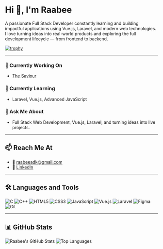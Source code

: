 # Hi 👋, I'm Raabee

A passionate Full Stack Developer constantly learning and building impactful applications using Vue.js, Laravel, and modern web technologies. I love turning ideas into real-world products and exploring the full development lifecycle — from frontend to backend.

[![trophy](https://github-profile-trophy.vercel.app/?username=raabee24&theme=onedark)](https://github.com/ryo-ma/github-profile-trophy)

---

### 🔭 Currently Working On
- [The Saviour](https://github.com/raabee24/The-Saviour)

### 🌱 Currently Learning
- Laravel, Vue.js, Advanced JavaScript

### 💬 Ask Me About
- Full Stack Web Development, Vue.js, Laravel, and turning ideas into live projects.

---

## 📫 Reach Me At

- 📧 [raabeeadk@gmail.com](mailto:raabeeadk@gmail.com)
- 💼 [LinkedIn]([https://www.linkedin.com/in/raabee-adk-b1122a360/])

---

## 🛠️ Languages and Tools

![C](https://img.shields.io/badge/C-00599C?style=flat&logo=c&logoColor=white)
![C++](https://img.shields.io/badge/C++-00599C?style=flat&logo=c%2B%2B&logoColor=white)
![HTML5](https://img.shields.io/badge/HTML5-E34F26?style=flat&logo=html5&logoColor=white)
![CSS3](https://img.shields.io/badge/CSS3-1572B6?style=flat&logo=css3&logoColor=white)
![JavaScript](https://img.shields.io/badge/JavaScript-F7DF1E?style=flat&logo=javascript&logoColor=black)
![Vue.js](https://img.shields.io/badge/Vue.js-35495E?style=flat&logo=vue.js&logoColor=4FC08D)
![Laravel](https://img.shields.io/badge/Laravel-F9322C?style=flat&logo=laravel&logoColor=white)
![Figma](https://img.shields.io/badge/Figma-F24E1E?style=flat&logo=figma&logoColor=white)
![Git](https://img.shields.io/badge/Git-F05032?style=flat&logo=git&logoColor=white)

---

## 📊 GitHub Stats

![Raabee's GitHub Stats](https://github-readme-stats.vercel.app/api?username=raabee24&show_icons=true&theme=tokyonight)
![Top Languages](https://github-readme-stats.vercel.app/api/top-langs/?username=raabee24&layout=compact&theme=tokyonight)
